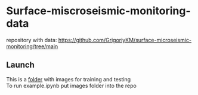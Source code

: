 # Surface-miscroseismic-monitoring-data
repository with data: https://github.com/GrigoriyKM/surface-microseismic-monitoring/tree/main

## Launch
This is a [folder](https://drive.google.com/drive/u/2/folders/1nu823hbtCA3qQ4wUoGC7I_Tu1czcpxOA) with images for training and testing  
To run example.ipynb put images folder into the repo

